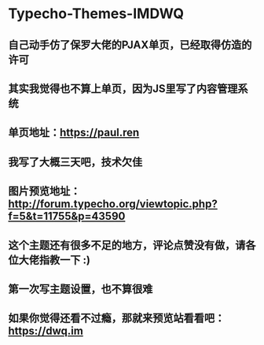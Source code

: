 # Typecho-Themes-IMDWQ
## 自己动手仿了保罗大佬的PJAX单页，已经取得仿造的许可
## 其实我觉得也不算上单页，因为JS里写了内容管理系统
## 单页地址：https://paul.ren
## 我写了大概三天吧，技术欠佳
## 图片预览地址：http://forum.typecho.org/viewtopic.php?f=5&t=11755&p=43590
## 这个主题还有很多不足的地方，评论点赞没有做，请各位大佬指教一下 :) 
## 第一次写主题设置，也不算很难
## 如果你觉得还看不过瘾，那就来预览站看看吧：https://dwq.im

